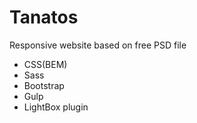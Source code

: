 # Tanatos

Responsive website based on free PSD file

- CSS(BEM)
- Sass
- Bootstrap
- Gulp
- LightBox plugin
